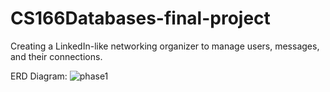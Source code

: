 # CS166Databases-final-project
Creating a  LinkedIn-like networking organizer to manage users, messages, and their connections.

ERD Diagram:
![phase1](https://github.com/rakishika/CS166Databases-final-project/assets/33856993/e64209c8-cd17-4e0b-981e-98959122e365)


